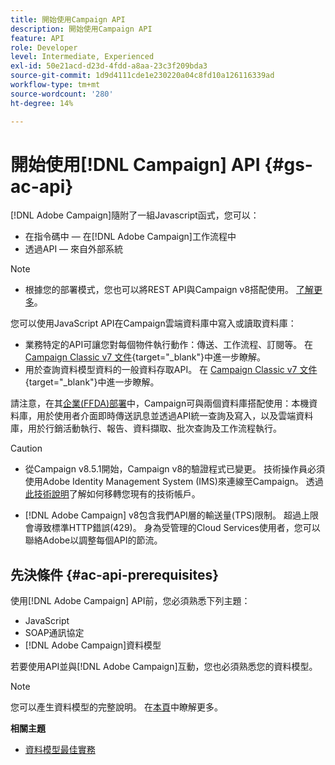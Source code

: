 ```yaml
---
title: 開始使用Campaign API
description: 開始使用Campaign API
feature: API
role: Developer
level: Intermediate, Experienced
exl-id: 50e21acd-d23d-4fdd-a8aa-23c3f209bda3
source-git-commit: 1d9d4111cde1e230220a04c8fd10a126116339ad
workflow-type: tm+mt
source-wordcount: '280'
ht-degree: 14%

---
```


# 開始使用[!DNL Campaign] API {#gs-ac-api}

[!DNL Adobe Campaign]隨附了一組Javascript函式，您可以：

* 在指令碼中 — 在[!DNL Adobe Campaign]工作流程中
* 透過API — 來自外部系統

>[!NOTE]
>
>* 根據您的部署模式，您也可以將REST API與Campaign v8搭配使用。 [了解更多](../dev/api/get-started-apis.md)。


您可以使用JavaScript API在Campaign雲端資料庫中寫入或讀取資料庫：

* 業務特定的API可讓您對每個物件執行動作：傳送、工作流程、訂閱等。 在 [Campaign Classic v7 文件](https://experienceleague.adobe.com/docs/campaign-classic/using/configuring-campaign-classic/api/business-oriented-apis.html?lang=zh-Hant){target="_blank"}中進一步瞭解。
* 用於查詢資料模型資料的一般資料存取API。 在 [Campaign Classic v7 文件](https://experienceleague.adobe.com/docs/campaign-classic/using/configuring-campaign-classic/api/data-oriented-apis.html?lang=zh-Hant){target="_blank"}中進一步瞭解。

請注意，在其[企業(FFDA)部署](../architecture/enterprise-deployment.md)中，Campaign可與兩個資料庫搭配使用：本機資料庫，用於使用者介面即時傳送訊息並透過API統一查詢及寫入，以及雲端資料庫，用於行銷活動執行、報告、資料擷取、批次查詢及工作流程執行。

>[!CAUTION]
>
>* 從Campaign v8.5.1開始，Campaign v8的驗證程式已變更。 技術操作員必須使用Adobe Identity Management System (IMS)來連線至Campaign。 透過[此技術說明](../../technotes/upgrades/ims-migration.md)了解如何移轉您現有的技術帳戶。
>
>* [!DNL Adobe Campaign] v8包含我們API層的輸送量(TPS)限制。 超過上限會導致標準HTTP錯誤(429)。 身為受管理的Cloud Services使用者，您可以聯絡Adobe以調整每個API的節流。
> 

## 先決條件 {#ac-api-prerequisites}

使用[!DNL Adobe Campaign] API前，您必須熟悉下列主題：

* JavaScript
* SOAP通訊協定
* [!DNL Adobe Campaign]資料模型

若要使用API並與[!DNL Adobe Campaign]互動，您也必須熟悉您的資料模型。

>[!NOTE]
>您可以產生資料模型的完整說明。 在[本頁](datamodel.md)中瞭解更多。


**相關主題**

* [資料模型最佳實務](datamodel-best-practices.md)
